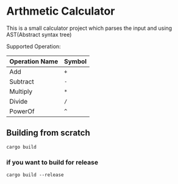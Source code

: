 # Arthmetic Calculator

This is a small calculator project which parses the input and using AST(Abstract syntax tree) 


Supported Operation:

| Operation Name | Symbol |
|----------------|--------|
| Add            | `+`    |
| Subtract       | `-`    |
| Multiply       | `*`    |
| Divide         | `/`    |
| PowerOf        | `^`    |


## Building from scratch

```
cargo build
```

### if you want to build for release

```
cargo build --release
```
